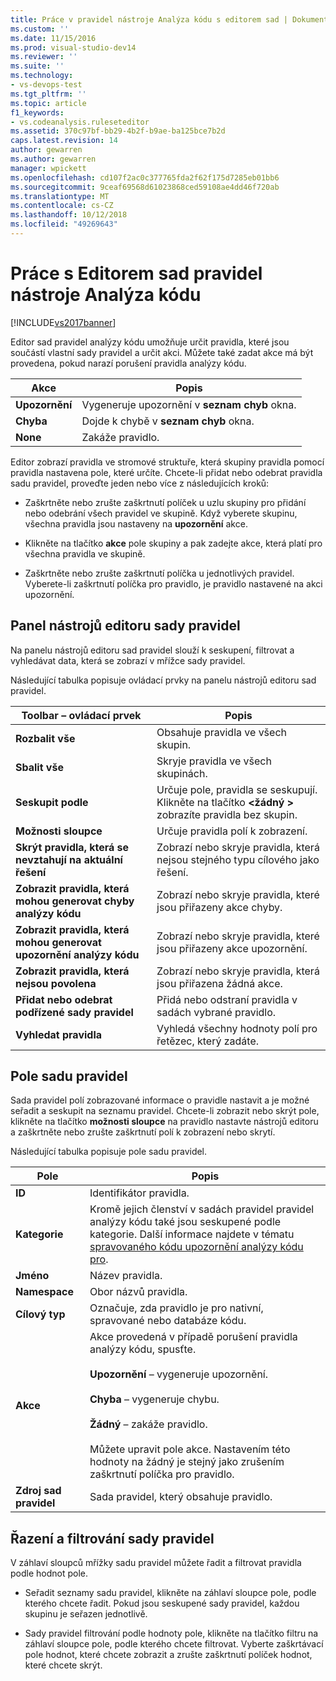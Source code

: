 ```yaml
---
title: Práce v pravidel nástroje Analýza kódu s editorem sad | Dokumentace Microsoftu
ms.custom: ''
ms.date: 11/15/2016
ms.prod: visual-studio-dev14
ms.reviewer: ''
ms.suite: ''
ms.technology:
- vs-devops-test
ms.tgt_pltfrm: ''
ms.topic: article
f1_keywords:
- vs.codeanalysis.ruleseteditor
ms.assetid: 370c97bf-bb29-4b2f-b9ae-ba125bce7b2d
caps.latest.revision: 14
author: gewarren
ms.author: gewarren
manager: wpickett
ms.openlocfilehash: cd107f2ac0c377765fda2f62f175d7285eb01bb6
ms.sourcegitcommit: 9ceaf69568d61023868ced59108ae4dd46f720ab
ms.translationtype: MT
ms.contentlocale: cs-CZ
ms.lasthandoff: 10/12/2018
ms.locfileid: "49269643"
---
```

# <a name="working-in-the-code-analysis-rule-set-editor"></a>Práce s Editorem sad pravidel nástroje Analýza kódu
[!INCLUDE[vs2017banner](../includes/vs2017banner.md)]

Editor sad pravidel analýzy kódu umožňuje určit pravidla, které jsou součástí vlastní sady pravidel a určit akci. Můžete také zadat akce má být provedena, pokud narazí porušení pravidla analýzy kódu.  
  
|Akce|Popis|  
|------------|-----------------|  
|**Upozornění**|Vygeneruje upozornění v **seznam chyb** okna.|  
|**Chyba**|Dojde k chybě v **seznam chyb** okna.|  
|**None**|Zakáže pravidlo.|  
  
 Editor zobrazí pravidla ve stromové struktuře, která skupiny pravidla pomocí pravidla nastavena pole, které určíte. Chcete-li přidat nebo odebrat pravidla sadu pravidel, proveďte jeden nebo více z následujících kroků:  
  
-   Zaškrtněte nebo zrušte zaškrtnutí políček u uzlu skupiny pro přidání nebo odebrání všech pravidel ve skupině. Když vyberete skupinu, všechna pravidla jsou nastaveny na **upozornění** akce.  
  
-   Klikněte na tlačítko **akce** pole skupiny a pak zadejte akce, která platí pro všechna pravidla ve skupině.  
  
-   Zaškrtněte nebo zrušte zaškrtnutí políčka u jednotlivých pravidel. Vyberete-li zaškrtnutí políčka pro pravidlo, je pravidlo nastavené na akci upozornění.  
  
## <a name="rule-set-editor-toolbar"></a>Panel nástrojů editoru sady pravidel  
 Na panelu nástrojů editoru sad pravidel slouží k seskupení, filtrovat a vyhledávat data, která se zobrazí v mřížce sady pravidel.  
  
 Následující tabulka popisuje ovládací prvky na panelu nástrojů editoru sad pravidel.  
  
|Toolbar – ovládací prvek|Popis|  
|---------------------|-----------------|  
|**Rozbalit vše**|Obsahuje pravidla ve všech skupin.|  
|**Sbalit vše**|Skryje pravidla ve všech skupinách.|  
|**Seskupit podle**|Určuje pole, pravidla se seskupují. Klikněte na tlačítko  **\<žádný >** zobrazíte pravidla bez skupin.|  
|**Možnosti sloupce**|Určuje pravidla polí k zobrazení.|  
|**Skrýt pravidla, která se nevztahují na aktuální řešení**|Zobrazí nebo skryje pravidla, která nejsou stejného typu cílového jako řešení.|  
|**Zobrazit pravidla, která mohou generovat chyby analýzy kódu**|Zobrazí nebo skryje pravidla, které jsou přiřazeny akce chyby.|  
|**Zobrazit pravidla, která mohou generovat upozornění analýzy kódu**|Zobrazí nebo skryje pravidla, které jsou přiřazeny akce upozornění.|  
|**Zobrazit pravidla, která nejsou povolena**|Zobrazí nebo skryje pravidla, která jsou přiřazena žádná akce.|  
|**Přidat nebo odebrat podřízené sady pravidel**|Přidá nebo odstraní pravidla v sadách vybrané pravidlo.|  
|**Vyhledat pravidla**|Vyhledá všechny hodnoty polí pro řetězec, který zadáte.|  
  
## <a name="rule-set-fields"></a>Pole sadu pravidel  
 Sada pravidel polí zobrazované informace o pravidle nastavit a je možné seřadit a seskupit na seznamu pravidel. Chcete-li zobrazit nebo skrýt pole, klikněte na tlačítko **možnosti sloupce** na pravidlo nastavte nástrojů editoru a zaškrtněte nebo zrušte zaškrtnutí polí k zobrazení nebo skrytí.  
  
 Následující tabulka popisuje pole sadu pravidel.  
  
|Pole|Popis|  
|-----------|-----------------|  
|**ID**|Identifikátor pravidla.|  
|**Kategorie**|Kromě jejich členství v sadách pravidel pravidel analýzy kódu také jsou seskupené podle kategorie. Další informace najdete v tématu [spravovaného kódu upozornění analýzy kódu pro](../code-quality/code-analysis-for-managed-code-warnings.md).|  
|**Jméno**|Název pravidla.|  
|**Namespace**|Obor názvů pravidla.|  
|**Cílový typ**|Označuje, zda pravidlo je pro nativní, spravované nebo databáze kódu.|  
|**Akce**|Akce provedená v případě porušení pravidla analýzy kódu, spusťte.<br /><br /> **Upozornění** – vygeneruje upozornění.<br /><br /> **Chyba** – vygeneruje chybu.<br /><br /> **Žádný** – zakáže pravidlo.<br /><br /> Můžete upravit pole akce. Nastavením této hodnoty na žádný je stejný jako zrušením zaškrtnutí políčka pro pravidlo.|  
|**Zdroj sad pravidel**|Sada pravidel, který obsahuje pravidlo.|  
  
## <a name="sorting-and-filtering-rule-sets"></a>Řazení a filtrování sady pravidel  
 V záhlaví sloupců mřížky sadu pravidel můžete řadit a filtrovat pravidla podle hodnot pole.  
  
-   Seřadit seznamy sadu pravidel, klikněte na záhlaví sloupce pole, podle kterého chcete řadit. Pokud jsou seskupené sady pravidel, každou skupinu je seřazen jednotlivě.  
  
-   Sady pravidel filtrování podle hodnoty pole, klikněte na tlačítko filtru na záhlaví sloupce pole, podle kterého chcete filtrovat. Vyberte zaškrtávací pole hodnot, které chcete zobrazit a zrušte zaškrtnutí políček hodnot, které chcete skrýt.



